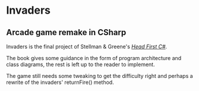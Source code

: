 # Invaders
## Arcade game remake in CSharp

Invaders is the final project of Stellman & Greene's [*Head First C#*](http://www.headfirstlabs.com/books/hfcsharp/).

The book gives some guidance in the form of program architecture and class diagrams, 
the rest is left up to the reader to implement.

The game still needs some tweaking to get the difficulty right and
perhaps a rewrite of the invaders' returnFire() method.